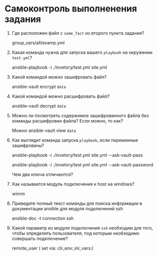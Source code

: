 # Самоконтроль выполненения задания

1. Где расположен файл с `some_fact` из второго пункта задания?

   group_vars/all/examp.yml

2. Какая команда нужна для запуска вашего `playbook` на окружении `test.yml`?

   ansible-playbook -i ./invetory/test.yml site.yml

3. Какой командой можно зашифровать файл?

   ansible-vault encrypt `data`

4. Какой командой можно расшифровать файл?

   ansible-vault decrypt `data`

5. Можно ли посмотреть содержимое зашифрованного файла без команды расшифровки файла? Если можно, то как?

   Можно ansible-vault view `data`

6. Как выглядит команда запуска `playbook`, если переменные зашифрованы?

   ansible-playbook -i ./invetory/test.yml site.yml --ask-vault-pass

   ansible-playbook -i ./invetory/test.yml site.yml --ask-vault-password

   Чем два ключа отличаются?

7. Как называется модуль подключения к host на windows?

   winrm

8. Приведите полный текст команды для поиска информации в документации ansible для модуля подключений ssh

   ansible-doc -t connection ssh

9. Какой параметр из модуля подключения `ssh` необходим для того, чтобы определить пользователя, под которым необходимо совершать подключение?

   remote_user ( set via:  cli:,env:,ini:,vars:)
